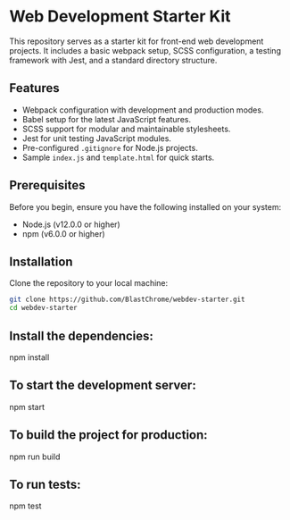# Web Development Starter Kit

This repository serves as a starter kit for front-end web development projects. It includes a basic webpack setup, SCSS configuration, a testing framework with Jest, and a standard directory structure.

## Features

- Webpack configuration with development and production modes.
- Babel setup for the latest JavaScript features.
- SCSS support for modular and maintainable stylesheets.
- Jest for unit testing JavaScript modules.
- Pre-configured `.gitignore` for Node.js projects.
- Sample `index.js` and `template.html` for quick starts.

## Prerequisites

Before you begin, ensure you have the following installed on your system:

- Node.js (v12.0.0 or higher)
- npm (v6.0.0 or higher)

## Installation

Clone the repository to your local machine:

```bash
git clone https://github.com/BlastChrome/webdev-starter.git
cd webdev-starter
```

## Install the dependencies:

npm install

## To start the development server:

npm start

## To build the project for production:

npm run build

## To run tests:

npm test
